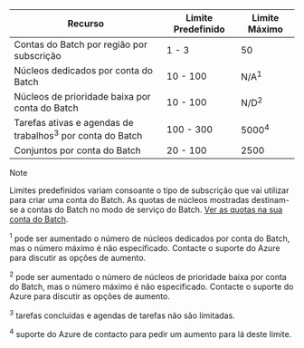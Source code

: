 | **Recurso** | **Limite Predefinido** | **Limite Máximo** |
| --- | --- | --- |
| Contas do Batch por região por subscrição | 1 - 3 |50 |
| Núcleos dedicados por conta do Batch | 10 - 100 | N/A<sup>1</sup> |
| Núcleos de prioridade baixa por conta do Batch | 10 - 100 | N/D<sup>2</sup> |
| Tarefas ativas e agendas de trabalhos<sup>3</sup> por conta do Batch | 100 - 300 | 5000<sup>4</sup> |
| Conjuntos por conta do Batch | 20 - 100 | 2500 |

> [!NOTE]
> Limites predefinidos variam consoante o tipo de subscrição que vai utilizar para criar uma conta do Batch. As quotas de núcleos mostradas destinam-se a contas do Batch no modo de serviço do Batch. [Ver as quotas na sua conta do Batch](../articles/batch/batch-quota-limit.md#view-batch-quotas). 

<sup>1</sup> pode ser aumentado o número de núcleos dedicados por conta do Batch, mas o número máximo é não especificado. Contacte o suporte do Azure para discutir as opções de aumento.

<sup>2</sup> pode ser aumentado o número de núcleos de prioridade baixa por conta do Batch, mas o número máximo é não especificado. Contacte o suporte do Azure para discutir as opções de aumento.

<sup>3</sup> tarefas concluídas e agendas de tarefas não são limitadas.

<sup>4</sup> suporte do Azure de contacto para pedir um aumento para lá deste limite.
